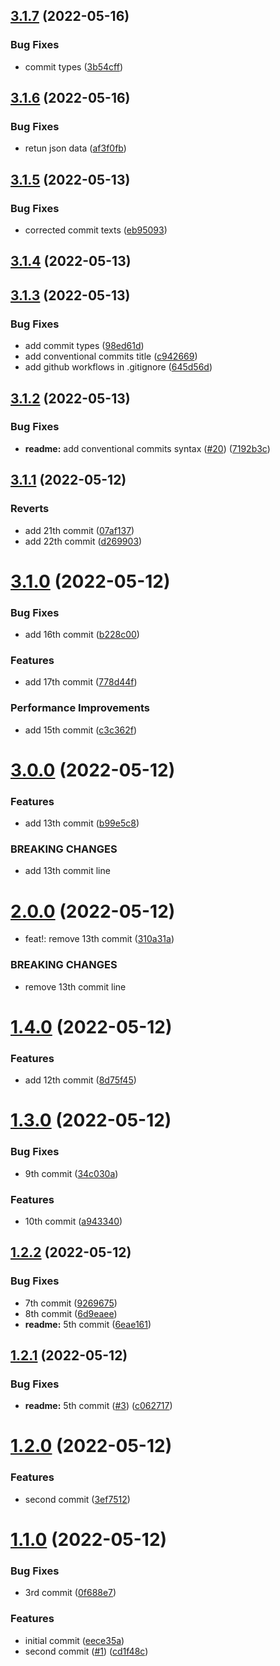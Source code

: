 ## [3.1.7](https://github.com/qxduddes/release_changelog/compare/v3.1.6...v3.1.7) (2022-05-16)


### Bug Fixes

* commit types ([3b54cff](https://github.com/qxduddes/release_changelog/commit/3b54cff976d99d0faba52cf7b025c9374bd37497))



## [3.1.6](https://github.com/qxduddes/release_changelog/compare/v3.1.5...v3.1.6) (2022-05-16)


### Bug Fixes

* retun json data ([af3f0fb](https://github.com/qxduddes/release_changelog/commit/af3f0fbd1f74fc5faf73cdba36c72e11e8d45881))



## [3.1.5](https://github.com/qxduddes/release_changelog/compare/v3.1.4...v3.1.5) (2022-05-13)


### Bug Fixes

* corrected commit texts ([eb95093](https://github.com/qxduddes/release_changelog/commit/eb95093ea4e3892a026dce2dc9ee497f8f9adad1))



## [3.1.4](https://github.com/qxduddes/release_changelog/compare/v3.1.3...v3.1.4) (2022-05-13)



## [3.1.3](https://github.com/qxduddes/release_changelog/compare/v3.1.2...v3.1.3) (2022-05-13)


### Bug Fixes

* add commit types ([98ed61d](https://github.com/qxduddes/release_changelog/commit/98ed61dedb1fb5f5d9890b4634595473d5311030))
* add conventional commits title ([c942669](https://github.com/qxduddes/release_changelog/commit/c9426690345976d43b35b9cfc332fdbd346a6beb))
* add github workflows in .gitignore ([645d56d](https://github.com/qxduddes/release_changelog/commit/645d56d2ff9746404be0273c1045695f7144af32))



## [3.1.2](https://github.com/qxduddes/release_changelog/compare/v3.1.1...v3.1.2) (2022-05-13)


### Bug Fixes

* **readme:** add conventional commits syntax  ([#20](https://github.com/qxduddes/release_changelog/issues/20)) ([7192b3c](https://github.com/qxduddes/release_changelog/commit/7192b3c9e8800eb2d1ddf3dd2fc798e1df2c9d5e))



## [3.1.1](https://github.com/qxduddes/release_changelog/compare/v3.1.0...v3.1.1) (2022-05-12)


### Reverts

* add 21th commit ([07af137](https://github.com/qxduddes/release_changelog/commit/07af137fbc04b8c25ca89b051986f4108c04f302))
* add 22th commit ([d269903](https://github.com/qxduddes/release_changelog/commit/d269903f86816bfc5b4b4c8f99958f26e887684e))



# [3.1.0](https://github.com/qxduddes/release_changelog/compare/v3.0.0...v3.1.0) (2022-05-12)


### Bug Fixes

* add 16th commit ([b228c00](https://github.com/qxduddes/release_changelog/commit/b228c0033d9f3081217fc31124ef93212177fb64))


### Features

* add 17th commit ([778d44f](https://github.com/qxduddes/release_changelog/commit/778d44f0fca4d3cfd0ba0a65a9e3774c2cbc2fe8))


### Performance Improvements

* add 15th commit ([c3c362f](https://github.com/qxduddes/release_changelog/commit/c3c362f44d0fade92919bf7692c4fbe145af493c))



# [3.0.0](https://github.com/qxduddes/release_changelog/compare/v2.0.0...v3.0.0) (2022-05-12)


### Features

* add 13th commit ([b99e5c8](https://github.com/qxduddes/release_changelog/commit/b99e5c8cd375306dd928971dd313be7279791085))


### BREAKING CHANGES

* add 13th commit line



# [2.0.0](https://github.com/qxduddes/release_changelog/compare/v1.4.0...v2.0.0) (2022-05-12)


* feat!: remove 13th commit ([310a31a](https://github.com/qxduddes/release_changelog/commit/310a31a294c9e6014eb2c756b9d5026368eeb4fc))


### BREAKING CHANGES

* remove 13th commit line



# [1.4.0](https://github.com/qxduddes/release_changelog/compare/v1.3.0...v1.4.0) (2022-05-12)


### Features

* add 12th commit ([8d75f45](https://github.com/qxduddes/release_changelog/commit/8d75f45630e9f11f7aed7c2c384b022e7133cc22))



# [1.3.0](https://github.com/qxduddes/release_changelog/compare/v1.2.2...v1.3.0) (2022-05-12)


### Bug Fixes

* 9th commit ([34c030a](https://github.com/qxduddes/release_changelog/commit/34c030a0c1ba9a9015622908504515484c389034))


### Features

* 10th commit ([a943340](https://github.com/qxduddes/release_changelog/commit/a94334007776fe21520248abdb5579c61545c4bc))



## [1.2.2](https://github.com/qxduddes/release_changelog/compare/v1.2.1...v1.2.2) (2022-05-12)


### Bug Fixes

* 7th commit ([9269675](https://github.com/qxduddes/release_changelog/commit/926967500b83071d222f0676e039d4bd6f348fe2))
* 8th commit ([6d9eaee](https://github.com/qxduddes/release_changelog/commit/6d9eaee9f1f0fd74da64c0346294b0f90f399fee))
* **readme:** 5th commit ([6eae161](https://github.com/qxduddes/release_changelog/commit/6eae1616662790680c54b4ec05da0a722fbd876a))



## [1.2.1](https://github.com/qxduddes/release_changelog/compare/v1.2.0...v1.2.1) (2022-05-12)


### Bug Fixes

* **readme:** 5th commit ([#3](https://github.com/qxduddes/release_changelog/issues/3)) ([c062717](https://github.com/qxduddes/release_changelog/commit/c0627170581baac5586b620be8ba83502e672dab))



# [1.2.0](https://github.com/qxduddes/release_changelog/compare/v1.1.0...v1.2.0) (2022-05-12)


### Features

* second commit ([3ef7512](https://github.com/qxduddes/release_changelog/commit/3ef751262b6fdf0256470e751ee7aa8b9d55e485))



# [1.1.0](https://github.com/qxduddes/release_changelog/compare/eece35a0bbc88006c6e127998aa7f0ba1f4c94a8...v1.1.0) (2022-05-12)


### Bug Fixes

* 3rd commit ([0f688e7](https://github.com/qxduddes/release_changelog/commit/0f688e75ff44c81b52b249e7426a35f6a4784fb0))


### Features

* initial commit ([eece35a](https://github.com/qxduddes/release_changelog/commit/eece35a0bbc88006c6e127998aa7f0ba1f4c94a8))
* second commit ([#1](https://github.com/qxduddes/release_changelog/issues/1)) ([cd1f48c](https://github.com/qxduddes/release_changelog/commit/cd1f48c4a1b657d09f81d009626c14583a4d1a7f))



